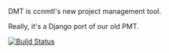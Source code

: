 DMT is ccnmtl's new project management tool.

Really, it's a Django port of our old PMT.

[![Build Status](https://travis-ci.org/ccnmtl/dmt.svg?branch=master)](https://travis-ci.org/ccnmtl/dmt)
